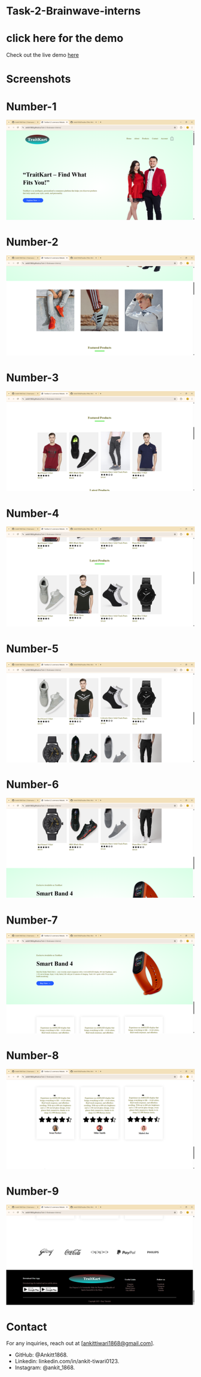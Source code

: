 # Task-2-Brainwave-interns

# click here for the demo  
Check out the live demo [here](https://ankitt1868.github.io/Task-2-Brainwave-interns/)

# Screenshots
# Number-1
![Image alt](https://github.com/Ankitt1868/Task-2-Brainwave-interns/blob/c08dcd654f22f197eb8aedb7e54008d6c734cfa0/Screenshoots/Screenshots-1.png)
# Number-2
![Image alt](https://github.com/Ankitt1868/Task-2-Brainwave-interns/blob/c08dcd654f22f197eb8aedb7e54008d6c734cfa0/Screenshoots/Screenshots-2.png)
# Number-3
![Image alt](https://github.com/Ankitt1868/Task-2-Brainwave-interns/blob/c08dcd654f22f197eb8aedb7e54008d6c734cfa0/Screenshoots/Screenshots-3.png)
# Number-4
![Image alt](https://github.com/Ankitt1868/Task-2-Brainwave-interns/blob/c08dcd654f22f197eb8aedb7e54008d6c734cfa0/Screenshoots/Screenshots-4.png)
# Number-5
![Image alt](https://github.com/Ankitt1868/Task-2-Brainwave-interns/blob/c08dcd654f22f197eb8aedb7e54008d6c734cfa0/Screenshoots/Screenshots-5.png)
# Number-6
![Image alt](https://github.com/Ankitt1868/Task-2-Brainwave-interns/blob/c08dcd654f22f197eb8aedb7e54008d6c734cfa0/Screenshoots/Screenshots-6.png)
# Number-7
![Image alt](https://github.com/Ankitt1868/Task-2-Brainwave-interns/blob/c08dcd654f22f197eb8aedb7e54008d6c734cfa0/Screenshoots/Screenshots-7.png)
# Number-8
![Image alt](https://github.com/Ankitt1868/Task-2-Brainwave-interns/blob/c08dcd654f22f197eb8aedb7e54008d6c734cfa0/Screenshoots/Screenshots-8.png)
# Number-9
![Image alt](https://github.com/Ankitt1868/Task-2-Brainwave-interns/blob/c08dcd654f22f197eb8aedb7e54008d6c734cfa0/Screenshoots/Screenshots-9.png)


# Contact
For any inquiries, reach out at [ankittiwari1868@gmail.com].
- GitHub: @Ankitt1868.
- Linkedin: linkedin.com/in/ankit-tiwari0123.
- Instagram: @ankit_1868.

